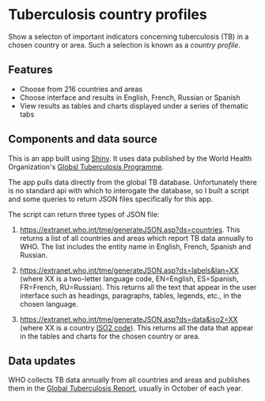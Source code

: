 # Tuberculosis country profiles
Show a selecton of important indicators concerning tuberculosis (TB) in a chosen country or area. Such a selection is known as a *country profile*.

## Features

* Choose from 216 countries and areas
* Choose interface and results in English, French, Russian or Spanish
* View results as tables and charts displayed under a series of thematic tabs

## Components and data source

This is an app built using [Shiny](https://shiny.rstudio.com/). It uses data published by the World Health Organization's [Globsl Tuberculosis Programme](https://www.who.int/tb/data).

The app pulls data directly from the global TB database. Unfortunately there is no standard api with which to interogate the database, so I built a script and some queries to return JSON files specifically for this app.

The script can return three types of JSON file:

1. https://extranet.who.int/tme/generateJSON.asp?ds=countries. This returns a list of all countries and areas which report TB data annually to WHO. The list includes the entity name in English, French, Spanish and Russian.

2. https://extranet.who.int/tme/generateJSON.asp?ds=labels&lan=XX  (where XX is a two-letter language code, EN=English, ES=Spanish, FR=French, RU=Russian). This returns all the text that appear in the user interface such as headings, paragraphs, tables, legends, etc., in the chosen language.

3. https://extranet.who.int/tme/generateJSON.asp?ds=data&iso2=XX (where XX is a country [ISO2 code](https://en.wikipedia.org/wiki/ISO_3166-1_alpha-2)). This returns all the data that appear in the tables and charts for the chosen country or area.

## Data updates

WHO collects TB data annually from all countries and areas and publishes them in the  [Global Tuberculosis Report](https://www.who.int/tb/publications/global_report/en/), usually in October of each year.


